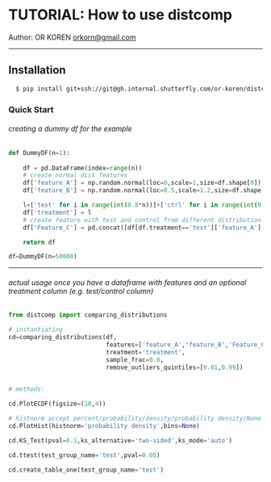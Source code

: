 # TUTORIAL: How to use distcomp

Author:  OR KOREN <orkorn@gmail.com>

---

## Installation

```bash
  $ pip install git+ssh://git@gh.internal.shutterfly.com/or-koren/distcomp.git
```

### Quick Start

###### creating a dummy df for the example
```python
def DummyDF(n=1):
    
    df = pd.DataFrame(index=range(n))
    # create normal dist features
    df['feature_A'] = np.random.normal(loc=0,scale=1,size=df.shape[0])
    df['feature_B'] = np.random.normal(loc=0.5,scale=1.2,size=df.shape[0],)

    l=['test' for i in range(int(0.8*n))]+['ctrl' for i in range(int(0.2*n))]
    df['treatment'] = l
    # create feature with test and control from different distribution
    df['Feature_C'] = pd.concat([df[df.treatment=='test']['feature_A'],df[df.treatment=='ctrl']['feature_B']])

    return df

df=DummyDF(n=50000)
```    
---
###### actual usage once you have a dataframe with features and an optional treatment column (e.g. test/control column)

```python
from distcomp import comparing_distributions

# instantiating
cd=comparing_distributions(df,
                           features=['feature_A','feature_B','Feature_C'],
                           treatment='treatment',
                           sample_frac=0.8,
                           remove_outliers_quintiles=[0.01,0.99])
                           

# methods:

cd.PlotECDF(figsize=(10,4))

# histnorm accept percent/probability/density/probability density/None
cd.PlotHist(histnorm='probability density',bins=None)

cd.KS_Test(pval=0.1,ks_alternative='two-sided',ks_mode='auto')

cd.ttest(test_group_name='test',pval=0.05)

cd.create_table_one(test_group_name='test')

```
